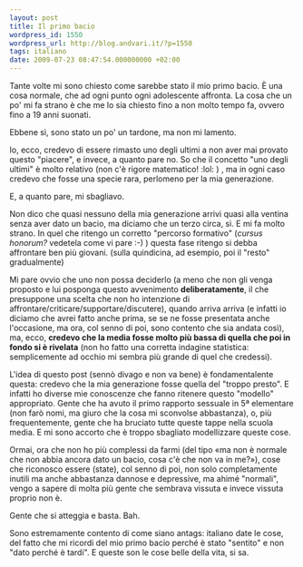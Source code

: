 ```yaml
---
layout: post
title: Il primo bacio
wordpress_id: 1550
wordpress_url: http://blog.andvari.it/?p=1550
tags: italiano
date: 2009-07-23 08:47:54.000000000 +02:00
---
```

Tante volte mi sono chiesto come sarebbe stato il mio primo bacio. È una cosa normale, che ad ogni punto ogni adolescente affronta. La cosa che un po' mi fa strano è che me lo sia chiesto fino a non molto tempo fa, ovvero fino a 19 anni suonati.

Ebbene sì, sono stato un po' un tardone, ma non mi lamento.

Io, ecco, credevo di essere rimasto uno degli ultimi a non aver mai provato questo "piacere", e invece, a quanto pare no. So che il concetto "uno degli ultimi" è molto relativo (non c'è rigore matematico! :lol: ) , ma in ogni caso credevo che fosse una specie rara, perlomeno per la mia generazione.

E, a quanto pare, mi sbagliavo.

Non dico che quasi nessuno della mia generazione arrivi quasi alla ventina senza aver dato un bacio, ma diciamo che un terzo circa, sì. E mi fa molto strano. In quel che ritengo un corretto "percorso formativo" (<em>cursus honorum? </em>vedetela come vi pare :-) ) questa fase ritengo si debba affrontare ben più giovani. (sulla quindicina, ad esempio, poi il "resto" gradualmente)

Mi pare ovvio che uno non possa deciderlo (a meno che non gli venga proposto e lui posponga questo avvenimento <strong>deliberatamente</strong>, il che presuppone una scelta che non ho intenzione di affrontare/criticare/supportare/discutere), quando arriva arriva (e infatti io diciamo che avrei fatto anche prima, se se ne fosse presentata anche l'occasione, ma ora, col senno di poi, sono contento che sia andata così), ma, ecco, <strong>credevo che la media fosse molto più bassa di quella che poi in fondo si è rivelata</strong> (non ho fatto una corretta indagine statistica: semplicemente ad occhio mi sembra più grande di quel che credessi).

L'idea di questo post (sennò divago e non va bene) è fondamentalente questa: credevo che la mia generazione fosse quella del "troppo presto". E infatti ho diverse mie conoscenze che fanno ritenere questo "modello" appropriato. Gente che ha avuto il primo rapporto sessuale in 5ª elementare (non farò nomi, ma giuro che la cosa mi sconvolse abbastanza), o, più frequentemente, gente che ha bruciato tutte queste tappe nella scuola media. E mi sono accorto che è troppo sbagliato modellizzare queste cose.

Ormai, ora che non ho più complessi da farmi (del tipo «ma non è normale che non abbia ancora dato un bacio, cosa c'è che non va in me?»), cose che riconosco essere (state), col senno di poi, non solo completamente inutili ma anche abbastanza dannose e depressive, ma ahimé "normali", vengo a sapere di molta più gente che sembrava vissuta e invece vissuta proprio non è.

Gente che si atteggia e basta. Bah.

Sono estremamente contento di come siano antags: italiano
date le cose, del fatto che mi ricordi del mio primo bacio perché è stato "sentito" e non "dato perché è tardi". E queste son le cose belle della vita, si sa.
